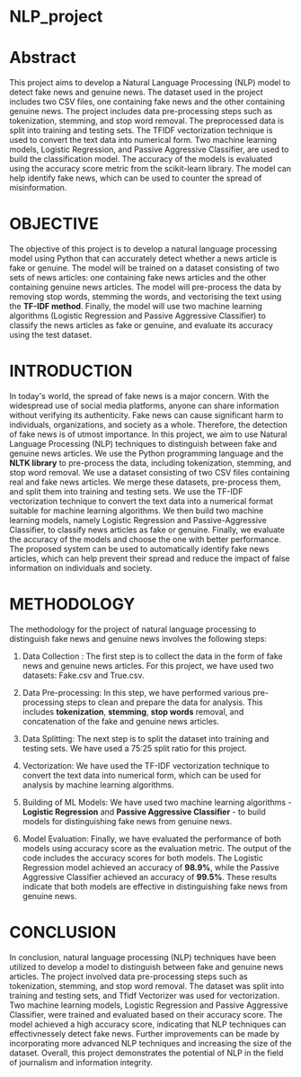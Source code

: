 # NLP_project

# Abstract
This project aims to develop a Natural Language Processing (NLP) model
to detect fake news and genuine news. The dataset used in the project
includes two CSV files, one containing fake news and the other containing
genuine news. The project includes data pre-processing steps such as
tokenization, stemming, and stop word removal. The preprocessed data is
split into training and testing sets. The TFIDF vectorization technique is
used to convert the text data into numerical form. Two machine learning
models, Logistic Regression, and Passive Aggressive Classifier, are used
to build the classification model. The accuracy of the models is evaluated
using the accuracy score metric from the scikit-learn library. The model can
help identify fake news, which can be used to counter the spread of
misinformation.
# OBJECTIVE
The objective of this project is to develop a natural language
processing model using Python that can accurately detect whether a
news article is fake or genuine. The model will be trained on a dataset
consisting of two sets of news articles: one containing fake news
articles and the other containing genuine news articles. The model
will pre-process the data by removing stop words, stemming the
words, and vectorising the text using the **TF-IDF method**. Finally, the
model will use two machine learning algorithms (Logistic Regression
and Passive Aggressive Classifier) to classify the news articles as
fake or genuine, and evaluate its accuracy using the test dataset.
# INTRODUCTION
In today's world, the spread of fake news is a major concern. With the
widespread use of social media platforms, anyone can share
information without verifying its authenticity. Fake news can cause
significant harm to individuals, organizations, and society as a whole.
Therefore, the detection of fake news is of utmost importance. In this
project, we aim to use Natural Language Processing (NLP) techniques
to distinguish between fake and genuine news articles. We use the
Python programming language and the **NLTK library** to pre-process
the data, including tokenization, stemming, and stop word removal.
We use a dataset consisting of two CSV files containing real and fake
news articles. We merge these datasets, pre-process them, and split
them into training and testing sets. We use the TF-IDF vectorization
technique to convert the text data into a numerical format suitable for
machine learning algorithms. We then build two machine learning
models, namely Logistic Regression and Passive-Aggressive
Classifier, to classify news articles as fake or genuine. Finally, we
evaluate the accuracy of the models and choose the one with better
performance. The proposed system can be used to automatically
identify fake news articles, which can help prevent their spread and
reduce the impact of false information on individuals and society.

# METHODOLOGY
The methodology for the project of natural language processing to
distinguish fake news and genuine news involves the following steps:
1. Data Collection :
    The first step is to collect the data in the form of
    fake news and genuine news articles. For this project, we have used
    two datasets: Fake.csv and True.csv.
2. Data Pre-processing: In this step, we have performed various pre-processing steps to clean and
    prepare the data for analysis. This includes **tokenization**, **stemming**,
    **stop words** removal, and concatenation of the fake and genuine news
    articles.
   
4. Data Splitting: The next step is to split the dataset into
    training and testing sets. We have used a 75:25 split ratio for this
    project.
5. Vectorization: We have used the TF-IDF vectorization technique to convert the text data into numerical form, which can be
    used for analysis by machine learning algorithms.
6. Building of ML Models: We have used two machine learning algorithms - **Logistic
    Regression** and **Passive Aggressive Classifier** - to build models for
    distinguishing fake news from genuine news.
7. Model Evaluation: Finally, we have evaluated the performance of both models using
    accuracy score as the evaluation metric. The output of the code
    includes the accuracy scores for both models. The Logistic
    Regression model achieved an accuracy of **98.9%**, while the Passive
    Aggressive Classifier achieved an accuracy of **99.5%**. These results
    indicate that both models are effective in distinguishing fake news
    from genuine news.
   
    

# CONCLUSION
In conclusion, natural language processing (NLP) techniques have been
utilized to develop a model to distinguish between fake and genuine news
articles. The project involved data pre-processing steps such as
tokenization, stemming, and stop word removal. The dataset was split into
training and testing sets, and Tfidf Vectorizer was used for vectorization.
Two machine learning models, Logistic Regression and Passive
Aggressive Classifier, were trained and evaluated based on their accuracy
score. The model achieved a high accuracy score, indicating that NLP
techniques can effectivnessely detect fake news. Further improvements can be
made by incorporating more advanced NLP techniques and increasing the
size of the dataset. Overall, this project demonstrates the potential of NLP
in the field of journalism and information integrity.


